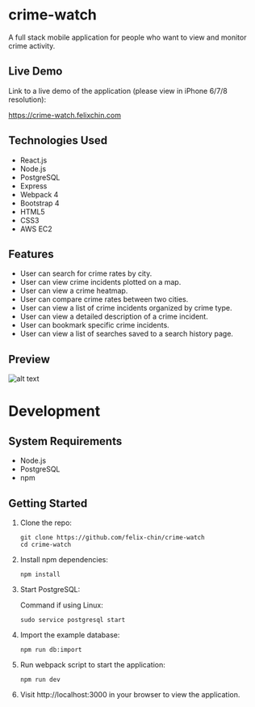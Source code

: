 # crime-watch

A full stack mobile application for people who want to view and monitor crime activity.

## Live Demo

Link to a live demo of the application (please view in iPhone 6/7/8 resolution): 

https://crime-watch.felixchin.com

## Technologies Used

- React.js
- Node.js
- PostgreSQL
- Express
- Webpack 4
- Bootstrap 4
- HTML5
- CSS3
- AWS EC2

## Features

- User can search for crime rates by city.
- User can view crime incidents plotted on a map.
- User can view a crime heatmap.
- User can compare crime rates between two cities.
- User can view a list of crime incidents organized by crime type.
- User can view a detailed description of a crime incident.
- User can bookmark specific crime incidents.
- User can view a list of searches saved to a search history page.

## Preview

![alt text](./demo.gif "Demo")

# Development

## System Requirements

- Node.js
- PostgreSQL
- npm

## Getting Started

1. Clone the repo:
    ```shell
    git clone https://github.com/felix-chin/crime-watch
    cd crime-watch
    ```
2. Install npm dependencies:
    ```shell
    npm install
    ```
3. Start PostgreSQL:

   Command if using Linux:
    ```shell
    sudo service postgresql start
    ```
4. Import the example database:
    ```shell
    npm run db:import
    ```
5. Run webpack script to start the application:
    ```shell
    npm run dev
    ```
6. Visit http://localhost:3000 in your browser to view the application.
